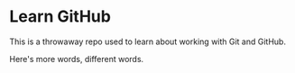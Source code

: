 # Learn GitHub

This is a throwaway repo used to learn about working with Git and GitHub.

Here's more words, different words.
